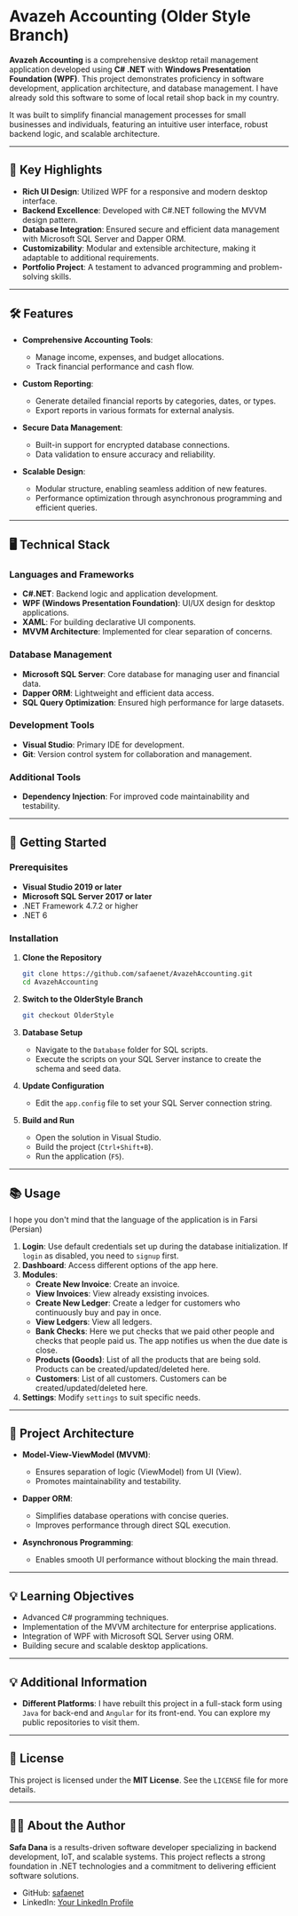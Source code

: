 
# Avazeh Accounting (Older Style Branch)

**Avazeh Accounting** is a comprehensive desktop retail management application developed using **C# .NET** with **Windows Presentation Foundation (WPF)**. This project demonstrates proficiency in software development, application architecture, and database management. I have already sold this software to some of local retail shop back in my country.

It was built to simplify financial management processes for small businesses and individuals, featuring an intuitive user interface, robust backend logic, and scalable architecture.

---

## 🎯 Key Highlights

- **Rich UI Design**: Utilized WPF for a responsive and modern desktop interface.
- **Backend Excellence**: Developed with C#.NET following the MVVM design pattern.
- **Database Integration**: Ensured secure and efficient data management with Microsoft SQL Server and Dapper ORM.
- **Customizability**: Modular and extensible architecture, making it adaptable to additional requirements.
- **Portfolio Project**: A testament to advanced programming and problem-solving skills.

---

## 🛠 Features

- **Comprehensive Accounting Tools**:
  - Manage income, expenses, and budget allocations.
  - Track financial performance and cash flow.

- **Custom Reporting**:
  - Generate detailed financial reports by categories, dates, or types.
  - Export reports in various formats for external analysis.

- **Secure Data Management**:
  - Built-in support for encrypted database connections.
  - Data validation to ensure accuracy and reliability.

- **Scalable Design**:
  - Modular structure, enabling seamless addition of new features.
  - Performance optimization through asynchronous programming and efficient queries.

---

## 🖥️ Technical Stack

### **Languages and Frameworks**
- **C#.NET**: Backend logic and application development.
- **WPF (Windows Presentation Foundation)**: UI/UX design for desktop applications.
- **XAML**: For building declarative UI components.
- **MVVM Architecture**: Implemented for clear separation of concerns.

### **Database Management**
- **Microsoft SQL Server**: Core database for managing user and financial data.
- **Dapper ORM**: Lightweight and efficient data access.
- **SQL Query Optimization**: Ensured high performance for large datasets.

### **Development Tools**
- **Visual Studio**: Primary IDE for development.
- **Git**: Version control system for collaboration and management.

### **Additional Tools**
- **Dependency Injection**: For improved code maintainability and testability.

---

## 🚀 Getting Started

### **Prerequisites**
- **Visual Studio 2019 or later**
- **Microsoft SQL Server 2017 or later**
- .NET Framework 4.7.2 or higher
- .NET 6

### **Installation**
1. **Clone the Repository**
   ```bash
   git clone https://github.com/safaenet/AvazehAccounting.git
   cd AvazehAccounting
   ```

2. **Switch to the OlderStyle Branch**
   ```bash
   git checkout OlderStyle
   ```

3. **Database Setup**
   - Navigate to the `Database` folder for SQL scripts.
   - Execute the scripts on your SQL Server instance to create the schema and seed data.

4. **Update Configuration**
   - Edit the `app.config` file to set your SQL Server connection string.

5. **Build and Run**
   - Open the solution in Visual Studio.
   - Build the project (`Ctrl+Shift+B`).
   - Run the application (`F5`).

---

## 📚 Usage

I hope you don't mind that the language of the application is in Farsi (Persian)
1. **Login**: Use default credentials set up during the database initialization. If `login` as disabled, you need to `signup` first.
2. **Dashboard**: Access different options of the app here.
3. **Modules**:
   - **Create New Invoice**: Create an invoice.
   - **View Invoices**: View already exsisting invoices.
   - **Create New Ledger**: Create a ledger for customers who continuously buy and pay in once. 
   - **View Ledgers**: View all ledgers.
   - **Bank Checks**: Here we put checks that we paid other people and checks that people paid us. The app notifies us when the due date is close.
   - **Products (Goods)**: List of all the products that are being sold. Products can be created/updated/deleted here.
   - **Customers**: List of all customers. Customers can be created/updated/deleted here.
4. **Settings**: Modify `settings` to suit specific needs.

---

## 📂 Project Architecture

- **Model-View-ViewModel (MVVM)**:
  - Ensures separation of logic (ViewModel) from UI (View).
  - Promotes maintainability and testability.

- **Dapper ORM**:
  - Simplifies database operations with concise queries.
  - Improves performance through direct SQL execution.

- **Asynchronous Programming**:
  - Enables smooth UI performance without blocking the main thread.

---

## 💡 Learning Objectives

- Advanced C# programming techniques.
- Implementation of the MVVM architecture for enterprise applications.
- Integration of WPF with Microsoft SQL Server using ORM.
- Building secure and scalable desktop applications.

---

## 💡 Additional Information

- **Different Platforms**: I have rebuilt this project in a full-stack form using `Java` for back-end and `Angular` for its front-end. You can explore my public repositories to visit them.

---

## 📜 License

This project is licensed under the **MIT License**. See the `LICENSE` file for more details.

---

## 🧑‍💻 About the Author

**Safa Dana** is a results-driven software developer specializing in backend development, IoT, and scalable systems. This project reflects a strong foundation in .NET technologies and a commitment to delivering efficient software solutions.  
- GitHub: [safaenet](https://github.com/safaenet)  
- LinkedIn: [Your LinkedIn Profile](#)


